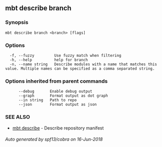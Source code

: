 ## mbt describe branch



### Synopsis




```
mbt describe branch <branch> [flags]
```

### Options

```
  -f, --fuzzy         Use fuzzy match when filtering
  -h, --help          help for branch
  -n, --name string   Describe modules with a name that matches this value. Multiple names can be specified as a comma separated string.
```

### Options inherited from parent commands

```
      --debug       Enable debug output
      --graph       Format output as dot graph
      --in string   Path to repo
      --json        Format output as json
```

### SEE ALSO
* [mbt describe](mbt_describe.md)	 - Describe repository manifest

###### Auto generated by spf13/cobra on 16-Jun-2018
